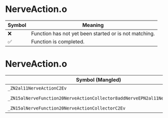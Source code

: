 # NerveAction.o
| Symbol | Meaning 
| ------------- | ------------- 
| :x: | Function has not yet been started or is not matching. 
| :white_check_mark: | Function is completed. 


# NerveAction.o
| Symbol (Mangled) | Symbol (Demangled) | Decompiled? |
| ------------- |  ------------- | ------------- |
| `_ZN2al11NerveActionC2Ev` | `al::NerveAction::NerveAction(void)` | :x: |
| `_ZN15alNerveFunction20NerveActionCollector8addNerveEPN2al11NerveActionE` | `alNerveFunction::NerveActionCollector::addNerve(al::NerveAction *)` | :x: |
| `_ZN15alNerveFunction20NerveActionCollectorC2Ev` | `alNerveFunction::NerveActionCollector::NerveActionCollector(void)` | :x: |
